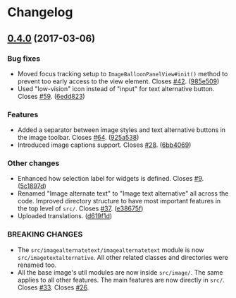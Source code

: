 Changelog
=========

## [0.4.0](https://github.com/ckeditor/ckeditor5-image/compare/v0.3.0...v0.4.0) (2017-03-06)

### Bug fixes

* Moved focus tracking setup to `ImageBalloonPanelView#init()` method to prevent too early access to the view element. Closes [#42](https://github.com/ckeditor/ckeditor5/issues/42). ([985e509](https://github.com/ckeditor/ckeditor5-image/commit/985e509))
* Used "low-vision" icon instead of "input" for text alternative button. Closes [#59](https://github.com/ckeditor/ckeditor5/issues/59). ([6edd823](https://github.com/ckeditor/ckeditor5-image/commit/6edd823))

### Features

* Added a separator between image styles and text alternative buttons in the image toolbar. Closes [#64](https://github.com/ckeditor/ckeditor5/issues/64). ([925a538](https://github.com/ckeditor/ckeditor5-image/commit/925a538))
* Introduced image captions support. Closes [#28](https://github.com/ckeditor/ckeditor5/issues/28). ([6bb4069](https://github.com/ckeditor/ckeditor5-image/commit/6bb4069))

### Other changes

* Enhanced how selection label for widgets is defined. Closes [#9](https://github.com/ckeditor/ckeditor5/issues/9). ([5c1897d](https://github.com/ckeditor/ckeditor5-image/commit/5c1897d))
* Renamed "Image alternate text" to "Image text alternative" all across the code. Improved directory structure to have most important features in the top level of `src/`. Closes [#37](https://github.com/ckeditor/ckeditor5/issues/37). ([e38675f](https://github.com/ckeditor/ckeditor5-image/commit/e38675f))
* Uploaded translations. ([d619f1d](https://github.com/ckeditor/ckeditor5-image/commit/d619f1d))


### BREAKING CHANGES

* The `src/imagealternatetext/imagealternatetext` module is now `src/imagetextalternative`. All other related classes and directories were renamed too.
* All the base image's util modules are now inside `src/image/`. The same applies to all other features. The main features are now directly in `src/`. Closes [#33](https://github.com/ckeditor/ckeditor5/issues/33). Closes [#26](https://github.com/ckeditor/ckeditor5/issues/26).
